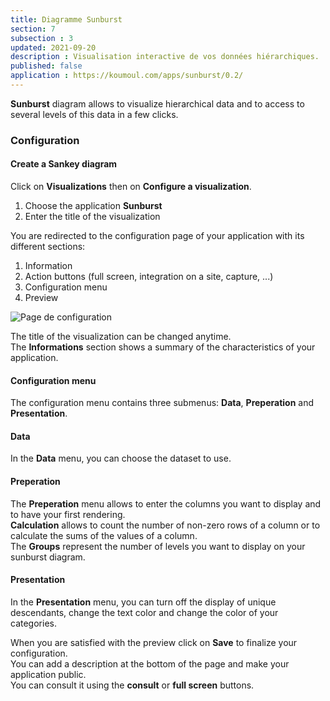 ```yaml
---
title: Diagramme Sunburst
section: 7
subsection : 3
updated: 2021-09-20
description : Visualisation interactive de vos données hiérarchiques.
published: false
application : https://koumoul.com/apps/sunburst/0.2/
---
```


**Sunburst** diagram allows to visualize hierarchical data and to access to several levels of this data in a few clicks.

### Configuration
#### Create a Sankey diagram
Click on **Visualizations** then on **Configure a visualization**.


1. Choose the application **Sunburst**
2. Enter the title of the visualization

<p>
</p>

You are redirected to the configuration page of your application with its different sections:  

1. Information
2. Action buttons (full screen, integration on a site, capture, ...)
3. Configuration menu
4. Preview

![Page de configuration](./images/user-guide/sunburst-config.jpg)

The title of the visualization can be changed anytime.  
The **Informations** section shows a summary of the characteristics of your application.

#### Configuration menu

The configuration menu contains three submenus: **Data**, **Preperation** and **Presentation**.

#### Data
In the **Data** menu, you can choose the dataset to use.

#### Preperation

The **Preperation** menu allows to enter the columns you want to display and to have your first rendering.  
**Calculation** allows to count the number of non-zero rows of a column or to calculate the sums of the values ​​of a column.  
The **Groups** represent the number of levels you want to display on your sunburst diagram.

#### Presentation

In the **Presentation** menu, you can turn off the display of unique descendants, change the text color and change the color of your categories.

When you are satisfied with the preview click on **Save** to finalize your configuration.  
You can add a description at the bottom of the page and make your application public.  
You can consult it using the **consult** or **full screen** buttons.
